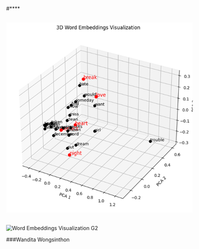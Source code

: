 #****

##
![Word Embeddings Visualization G1](https://github.com/wand-work/DADS7203-WordEmbedding/blob/main/Word%20Embeddings%20Visualization%20G1.png)


##
![Word Embeddings Visualization G2]([https://example.com/logo.png](https://raw.githubusercontent.com/wand-work/DADS7203-WordEmbedding/refs/heads/main/Word%20Embeddings%20Visualization%20G2.png))


###Wandita Wongsinthon
